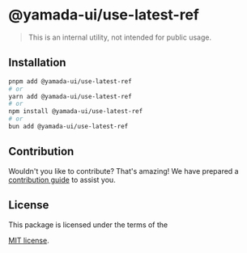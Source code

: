 # @yamada-ui/use-latest-ref

> This is an internal utility, not intended for public usage.

## Installation

```sh
pnpm add @yamada-ui/use-latest-ref
# or
yarn add @yamada-ui/use-latest-ref
# or
npm install @yamada-ui/use-latest-ref
# or
bun add @yamada-ui/use-latest-ref
```

## Contribution

Wouldn't you like to contribute? That's amazing! We have prepared a [contribution guide](https://github.com/yamada-ui/yamada-ui/blob/main/CONTRIBUTING.md) to assist you.

## License

This package is licensed under the terms of the

[MIT license](https://github.com/yamada-ui/yamada-ui/blob/main/LICENSE).
